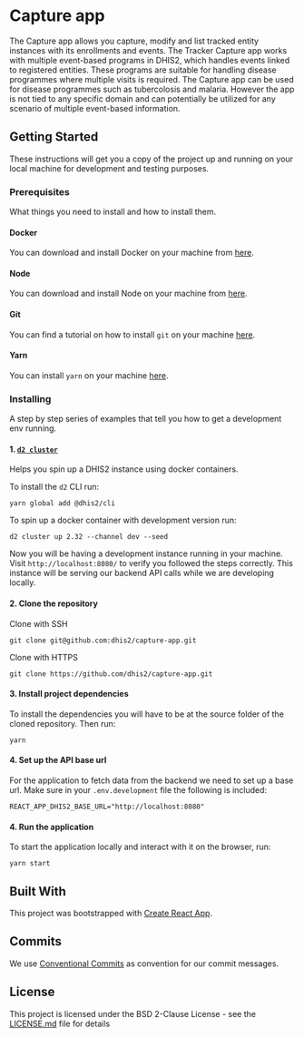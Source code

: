 # Capture app

The Capture app allows you capture, modify and list tracked entity instances with its enrollments and events. The Tracker Capture app works with multiple event-based programs in DHIS2, which handles events linked to registered entities. These programs are suitable for handling disease programmes where multiple visits is required. The Capture app can be used for disease programmes such as tubercolosis and malaria. However the app is not tied to any specific domain and can potentially be utilized for any scenario of multiple event-based information.

## Getting Started

These instructions will get you a copy of the project up and running on your local machine for development and testing purposes.

### Prerequisites

What things you need to install and how to install them.

#### Docker 

You can download and install Docker on your machine from [here](https://docs.docker.com/get-docker/).

#### Node 

You can download and install Node on your machine from [here](https://nodejs.org/en/download/).

#### Git 

You can find a tutorial on how to install `git` on your machine [here](https://www.atlassian.com/git/tutorials/install-git).

#### Yarn 

You can install `yarn` on your machine [here](https://classic.yarnpkg.com/en/docs/install/).

### Installing

A step by step series of examples that tell you how to get a development env running.

#### 1. [`d2 cluster`](https://cli.dhis2.nu/#/getting-started?id=install-the-cli) 

Helps you spin up a DHIS2 instance using docker containers. 

To install the `d2` CLI run: 
```
yarn global add @dhis2/cli
```

To spin up a docker container with development version run: 
```
d2 cluster up 2.32 --channel dev --seed
```

Now you will be having a development instance running in your machine. Visit `http://localhost:8080/` to verify you followed the steps correctly. This instance will be serving our backend API calls while we are developing locally. 

#### 2. Clone the repository

Clone with SSH
```
git clone git@github.com:dhis2/capture-app.git
```

Clone with HTTPS 
```
git clone https://github.com/dhis2/capture-app.git
```

#### 3. Install project dependencies

To install the dependencies you will have to be at the source folder of the cloned repository. Then run:

```
yarn 
```

#### 4. Set up the API base url

For the application to fetch data from the backend we need to set up a base url. Make sure in your `.env.development` file the following is included:

```
REACT_APP_DHIS2_BASE_URL="http://localhost:8080"
```

#### 4. Run the application

To start the application locally and interact with it on the browser, run:

```
yarn start
```

## Built With

This project was bootstrapped with [Create React App](https://github.com/facebookincubator/create-react-app).


## Commits

We use [Conventional Commits](https://www.conventionalcommits.org/en/v1.0.0-beta.4/) as convention for our commit messages.

## License

This project is licensed under the BSD 2-Clause License - see the [LICENSE.md](LICENSE.md) file for details
